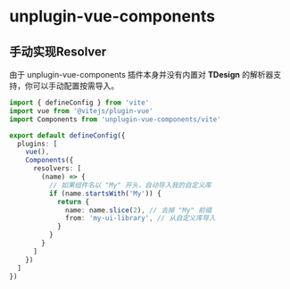 # unplugin-vue-components





## 手动实现Resolver

由于 unplugin-vue-components 插件本身并没有内置对 **TDesign** 的解析器支持，你可以手动配置按需导入。

```ts
import { defineConfig } from 'vite'
import vue from '@vitejs/plugin-vue'
import Components from 'unplugin-vue-components/vite'

export default defineConfig({
  plugins: [
    vue(),
    Components({
      resolvers: [
        (name) => {
          // 如果组件名以 "My" 开头，自动导入我的自定义库
          if (name.startsWith('My')) {
            return {
              name: name.slice(2), // 去掉 "My" 前缀
              from: 'my-ui-library', // 从自定义库导入
            }
          }
        }
      ]
    })
  ]
})
```



